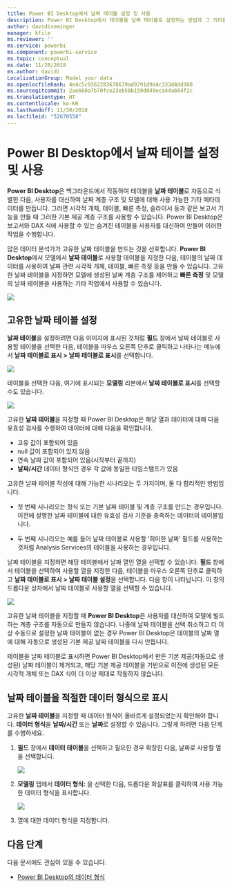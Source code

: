 ```yaml
---
title: Power BI Desktop에서 날짜 테이블 설정 및 사용
description: Power BI Desktop에서 테이블을 날짜 테이블로 설정하는 방법과 그 의미를 알아봅니다.
author: davidiseminger
manager: kfile
ms.reviewer: ''
ms.service: powerbi
ms.component: powerbi-service
ms.topic: conceptual
ms.date: 11/28/2018
ms.author: davidi
LocalizationGroup: Model your data
ms.openlocfilehash: 4e4c5c9362283678679ad9791d9d4c333d4dd308
ms.sourcegitcommit: 2ae660a7b70fce23eb58b159d049eca44a664f2c
ms.translationtype: HT
ms.contentlocale: ko-KR
ms.lasthandoff: 11/30/2018
ms.locfileid: "52670558"
---
```

# <a name="set-and-use-date-tables-in-power-bi-desktop"></a>Power BI Desktop에서 날짜 테이블 설정 및 사용

**Power BI Desktop**은 백그라운드에서 작동하여 테이블을 **날짜 테이블**로 자동으로 식별한 다음, 사용자를 대신하여 날짜 계층 구조 및 모델에 대해 사용 가능한 기타 메타데이터를 만듭니다. 그러면 시각적 개체, 테이블, 빠른 측정, 슬라이서 등과 같은 보고서 기능을 만들 때 그러한 기본 제공 계층 구조를 사용할 수 있습니다. Power BI Desktop은 보고서와 DAX 식에 사용할 수 있는 숨겨진 테이블을 사용자를 대신하여 만들어 이러한 작업을 수행합니다.

많은 데이터 분석가가 고유한 날짜 테이블을 만드는 것을 선호합니다. **Power BI Desktop**에서 모델에서 **날짜 테이블**로 사용할 테이블을 지정한 다음, 테이블의 날짜 데이터를 사용하여 날짜 관련 시각적 개체, 테이블, 빠른 측정 등을 만들 수 있습니다. 고유한 날짜 테이블을 지정하면 모델에 생성된 날짜 계층 구조를 제어하고 **빠른 측정** 및 모델의 날짜 테이블을 사용하는 기타 작업에서 사용할 수 있습니다. 

![](media/desktop-date-tables/date-tables_01.png)

## <a name="setting-your-own-date-table"></a>고유한 날짜 테이블 설정

**날짜 테이블**을 설정하려면 다음 이미지에 표시된 것처럼 **필드** 창에서 날짜 테이블로 사용할 테이블을 선택한 다음, 테이블을 마우스 오른쪽 단추로 클릭하고 나타나는 메뉴에서 **날짜 테이블로 표시 > 날짜 테이블로 표시**를 선택합니다.

![](media/desktop-date-tables/date-tables_02.png)

테이블을 선택한 다음, 여기에 표시되는 **모델링** 리본에서 **날짜 테이블로 표시**를 선택할 수도 있습니다.

![](media/desktop-date-tables/date-tables_02b.png)

고유한 **날짜 테이블**을 지정할 때 Power BI Desktop은 해당 열과 데이터에 대해 다음 유효성 검사를 수행하여 데이터에 대해 다음을 확인합니다.

* 고유 값이 포함되어 있음
* null 값이 포함되어 있지 않음
* 연속 날짜 값이 포함되어 있음(시작부터 끝까지)
* **날짜/시간** 데이터 형식인 경우 각 값에 동일한 타임스탬프가 있음

고유한 날짜 테이블 작성에 대해 가능한 시나리오는 두 가지이며, 둘 다 합리적인 방법입니다.

* 첫 번째 시나리오는 정식 또는 기본 날짜 테이블 및 계층 구조를 만드는 경우입니다. 이전에 설명한 날짜 테이블에 대한 유효성 검사 기준을 충족하는 데이터의 테이블입니다. 

* 두 번째 시나리오는 예를 들어 날짜 테이블로 사용할 ‘희미한 날짜’ 필드를 사용하는 것처럼 Analysis Services의 테이블을 사용하는 경우입니다. 

날짜 테이블을 지정하면 해당 테이블에서 날짜 열인 열을 선택할 수 있습니다. **필드** 창에서 테이블을 선택하여 사용할 열을 지정한 다음, 테이블을 마우스 오른쪽 단추로 클릭하고 **날짜 테이블로 표시 > 날짜 테이블 설정**을 선택합니다. 다음 창이 나타납니다. 이 창의 드롭다운 상자에서 날짜 테이블로 사용할 열을 선택할 수 있습니다.

![](media/desktop-date-tables/date-tables_03.png)

고유한 날짜 테이블을 지정할 때 **Power BI Desktop**은 사용자를 대신하여 모델에 빌드하는 계층 구조를 자동으로 만들지 않습니다. 나중에 날짜 테이블을 선택 취소하고 더 이상 수동으로 설정한 날짜 테이블이 없는 경우 Power BI Desktop은 테이블의 날짜 열에 대해 자동으로 생성된 기본 제공 날짜 테이블을 다시 만듭니다.

테이블을 날짜 테이블로 표시하면 Power BI Desktop에서 만든 기본 제공(자동으로 생성된) 날짜 테이블이 제거되고, 해당 기본 제공 테이블을 기반으로 이전에 생성된 모든 시각적 개체 또는 DAX 식이 더 이상 제대로 작동하지 않습니다. 

## <a name="marking-your-date-table-as-the-appropriate-data-type"></a>날짜 테이블을 적절한 데이터 형식으로 표시

고유한 **날짜 테이블**을 지정할 때 데이터 형식이 올바르게 설정되었는지 확인해야 합니다. **데이터 형식**을 **날짜/시간** 또는 **날짜**로 설정할 수 있습니다. 그렇게 하려면 다음 단계를 수행하세요.

1. **필드** 창에서 **데이터 테이블**을 선택하고 필요한 경우 확장한 다음, 날짜로 사용할 열을 선택합니다.
   
    ![](media/desktop-date-tables/date-tables_04.png) 

2. **모델링** 탭에서 **데이터 형식:** 을 선택한 다음, 드롭다운 화살표를 클릭하여 사용 가능한 데이터 형식을 표시합니다.

    ![](media/desktop-date-tables/date-tables_05.png)

3. 열에 대한 데이터 형식을 지정합니다. 


## <a name="next-steps"></a>다음 단계

다음 문서에도 관심이 있을 수 있습니다.

* [Power BI Desktop의 데이터 형식](desktop-data-types.md)

 